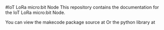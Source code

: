 #IoT LoRa micro:bit Node
This repository contains the documentation for the IoT LoRa micro:bit Node.

You can view the makecode package source at
Or the python library at
